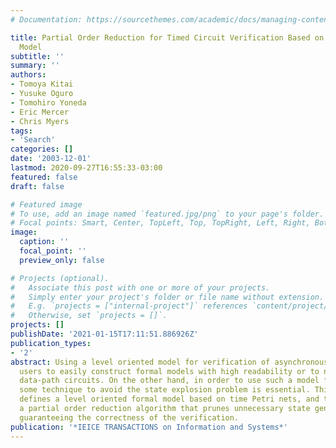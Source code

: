 ```yaml
---
# Documentation: https://sourcethemes.com/academic/docs/managing-content/

title: Partial Order Reduction for Timed Circuit Verification Based on Level Oriented
  Model
subtitle: ''
summary: ''
authors:
- Tomoya Kitai
- Yusuke Oguro
- Tomohiro Yoneda
- Eric Mercer
- Chris Myers
tags:
- 'Search'
categories: []
date: '2003-12-01'
lastmod: 2020-09-27T16:55:33-03:00
featured: false
draft: false

# Featured image
# To use, add an image named `featured.jpg/png` to your page's folder.
# Focal points: Smart, Center, TopLeft, Top, TopRight, Left, Right, BottomLeft, Bottom, BottomRight.
image:
  caption: ''
  focal_point: ''
  preview_only: false

# Projects (optional).
#   Associate this post with one or more of your projects.
#   Simply enter your project's folder or file name without extension.
#   E.g. `projects = ["internal-project"]` references `content/project/deep-learning/index.md`.
#   Otherwise, set `projects = []`.
projects: []
publishDate: '2021-01-15T17:11:51.886926Z'
publication_types:
- '2'
abstract: Using a level oriented model for verification of asynchronous circuits helps
  users to easily construct formal models with high readability or to naturally model
  data-path circuits. On the other hand, in order to use such a model for larger circuit,
  some technique to avoid the state explosion problem is essential. This paper first
  defines a level oriented formal model based on time Petri nets, and then proposes
  a partial order reduction algorithm that prunes unnecessary state generation while
  guaranteeing the correctness of the verification.
publication: '*IEICE TRANSACTIONS on Information and Systems*'
---
```


